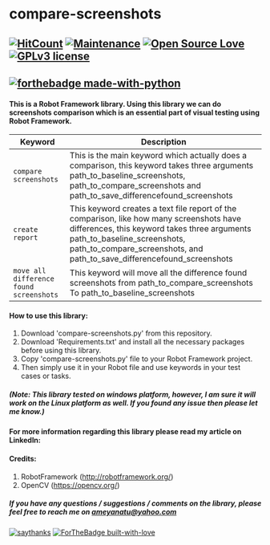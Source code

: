 # compare-screenshots

[![HitCount](http://hits.dwyl.io/ameyanatu/compare-screenshots.svg)](http://hits.dwyl.io/ameyanatu/compare-screenshots)
[![Maintenance](https://img.shields.io/badge/Maintained%3F-yes-green.svg)](https://github.com/ameyanatu/compare-screenshots/blob/master/compare-screenshots.py/graphs/commit-activity)
[![Open Source Love](https://badges.frapsoft.com/os/v1/open-source.svg?v=103)](https://github.com/ellerbrock/open-source-badges/)
[![GPLv3 license](https://img.shields.io/badge/License-GPLv3-blue.svg)](http://perso.crans.org/besson/LICENSE.html)
----------------------------------------------------------------------------------------------------------------------------------------
[![forthebadge made-with-python](http://ForTheBadge.com/images/badges/made-with-python.svg)](https://www.python.org/)
----------------------------------------------------------------------------------------------------------------------------------------

#### This is a Robot Framework library. Using this library we can do screenshots comparison which is an essential part of visual testing using Robot Framework.

| Keyword      | Description                    |
| ------------- | ------------------------------ |
| `compare screenshots`| This is the main keyword which actually does a comparison, this keyword takes three arguments path_to_baseline_screenshots, path_to_compare_screenshots and path_to_save_differencefound_screenshots|
| `create report`| This keyword creates a text file report of the comparison, like how many screenshots have differences, this keyword takes three arguments path_to_baseline_screenshots, path_to_compare_screenshots, and path_to_save_differencefound_screenshots|
| `move all difference found screenshots`| This keyword will move all the difference found screenshots from path_to_compare_screenshots To path_to_baseline_screenshots

#### How to use this library:

1. Download 'compare-screenshots.py' from this repository.
2. Download 'Requirements.txt' and install all the necessary packages before using this library.
3. Copy 'compare-screenshots.py' file to your Robot Framework project.
4. Then simply use it in your Robot file and use keywords in your test cases or tasks. 

##### (Note: This library tested on windows platform, however, I am sure it will work on the Linux platform as well. If you found any issue then please let me know.)

#### For more information regarding this library please read my article on LinkedIn: 

#### Credits:

1. RobotFramework (http://robotframework.org/)
2. OpenCV (https://opencv.org/)


##### If you have any questions / suggestions / comments on the library, please feel free to reach me on ameyanatu@yahoo.com


[![saythanks](https://img.shields.io/badge/say-thanks-ff69b4.svg)](https://saythanks.io/to/ameyanatu)
[![ForTheBadge built-with-love](http://ForTheBadge.com/images/badges/built-with-love.svg)](https://GitHub.com/ameyanatu/)
